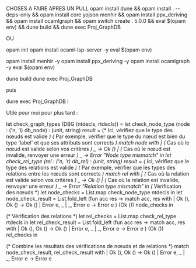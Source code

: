 
CHOSES A FAIRE APRES UN PULL
opam install dune &&
opam install . --deps-only &&
opam install core yojson menhir &&
opam install ppx_deriving &&
opam install ocamlgraph &&
opam switch create . 5.0.0 &&
eval $(opam env) &&
dune build &&
dune exec Proj_GraphDB

OU

opam init
opam install ocaml-lsp-server -y
eval $(opam env)    

opam install menhir -y
opam install ppx_deriving -y
opam install ocamlgraph -y
eval $(opam env)


dune build
dune exec Proj_GraphDB

puis 

dune exec Proj_GraphDB i



Utile pour moi pour plus tard :

let check_graph_types (DBG (ntdecls, rtdecls)) =
  let check_node_type (node : ('n, 'i) db_node) : (unit, string) result =
    (* Ici, vérifiez que le type des nœuds est valide *)
    (* Par exemple, vérifier que le type du nœud est bien du type 'label' et que ses attributs sont corrects *)
    match node with
    | (* Cas où le nœud est valide selon vos critères *)
      _ -> Ok ()
    | (* Cas où le nœud est invalide, renvoyer une erreur *)
      _ -> Error "Node type mismatch"
  in
  let check_rel_type (rel : ('n, 'r) db_rel) : (unit, string) result =
    (* Ici, vérifiez que le type des relations est valide *)
    (* Par exemple, vérifier que les types des relations entre les nœuds sont corrects *)
    match rel with
    | (* Cas où la relation est valide selon vos critères *)
      _ -> Ok ()
    | (* Cas où la relation est invalide, renvoyer une erreur *)
      _ -> Error "Relation type mismatch"
  in
  (* Vérification des nœuds *)
  let node_checks = List.map check_node_type ntdecls in
  let node_check_result = List.fold_left (fun acc res ->
    match acc, res with
    | Ok (), Ok () -> Ok ()
    | Error e, _ | _, Error e -> Error e
  ) (Ok ()) node_checks in

  (* Vérification des relations *)
  let rel_checks = List.map check_rel_type rtdecls in
  let rel_check_result = List.fold_left (fun acc res ->
    match acc, res with
    | Ok (), Ok () -> Ok ()
    | Error e, _ | _, Error e -> Error e
  ) (Ok ()) rel_checks in

  (* Combine les résultats des vérifications de nœuds et de relations *)
  match node_check_result, rel_check_result with
  | Ok (), Ok () -> Ok ()
  | Error e, _ | _, Error e -> Error e